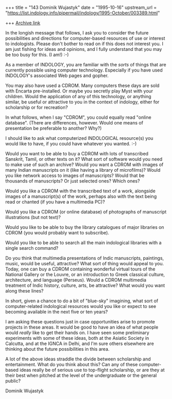 +++
title = "143 Dominik Wujastyk"
date = "1995-10-16"
upstream_url = "https://list.indology.info/pipermail/indology/1995-October/003389.html"

+++
[Archive link](https://list.indology.info/pipermail/indology/1995-October/003389.html)

In the longish message that follows, I ask you to consider the future
possibilities and directions for computer-based resources of use or
interest to indologists.  Please don't bother to read on if this does
not interest you.  I am just fishing for ideas and opinions, and I 
fully understand that you may be too busy for this.  (I am!)   :-)

As a member of INDOLOGY, you are familiar with the *sorts* of things
that are currently possible using computer technology.  Especially if
you have used INDOLOGY's associated Web pages and gopher.

You may also have used a CDROM.  Many computers these days are sold with
Encarta pre-installed.  Or maybe you secretly play Myst with your
children.  Would the application of any of this technology, or anything
similar, be useful or attractive to you in the context of indology,
either for scholarship or for recreation?  

In what follows, when I say "CDROM", you could equally read "online
database".  (There are differences, however.  Would one means of
presentation be preferable to another?  Why?)

I should like to ask what computerized INDOLOGICAL resource(s) you
would like to have, if you could have whatever you wanted.  :-)

Would you want to be able to buy a CDROM with lots of transcribed
Sanskrit, Tamil, or other texts on it?  What sort of software would you
need to make use of such an archive?  Would you want a CDROM with
images of many Indian manuscripts on it (like having a library of
microfilms)?  Would you like network access to images of manuscripts?
Would that be thousands of manuscripts? Or just selected ones?  Which
ones?

Would you like a CDROM with the transcribed text of a work, alongside
images of a manuscript(s) of the work, perhaps also with the text being
read or chanted (if you have a multimedia PC)?

Would you like a CDROM (or online database) of photographs of
manuscript illustrations (but not text)?

Would you like to be able to buy the library catalogues of major
libraries on CDROM (you would probably want to subscribe).

Would you like to be able to search all the main indological libraries
with a single search command?

Do you think that multimedia presentations of Indic manuscripts,
paintings, music, would be useful, attractive?  What sort of thing
would appeal to you.  Today, one can buy a CDROM containing wonderful
virtual tours of the National Gallery or the Louvre, or an introduction
to Greek classical culture, architecture, and language (Perseus).
Would a CDROM multimedia treatment of Indic history, culture, arts, be
attractive?  What would you want along these lines?

In short, given a chance to do a bit of "blue-sky" imagining, what sort
of computer-related indological resources would you like or expect to
see becoming available in the next five or ten years?

I am asking these questions just in case opportunities arise to promote
projects in these areas.  It would be good to have an idea of what
people would *really* like to get their hands on.  I have seen some
preliminary experiments with some of these ideas, both at the Asiatic
Society in Calcutta, and at the IGNCA in Delhi, and I'm sure others
elsewhere are thinking about the future possibilities in this area.

A lot of the above ideas straddle the divide between scholarship and
entertainment.  What do you think about this?  Can any of these
computer-based ideas really be of serious use to top-flight
scholarship, or are they at their best when pitched at the level of the
undergraduate or the general public?

Dominik Wujastyk






